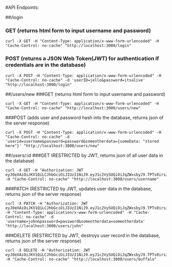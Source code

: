 #API Endpoints:

##/login
### GET (returns html form to input username and password)
```
curl -X GET -H "Content-Type: application/x-www-form-urlencoded" -H "Cache-Control: no-cache" "http://localhost:3000/login"
```
### POST (returns a JSON Web Token(JWT) for authentication if credentials are in the database)
```
curl -X POST -H "Content-Type: application/x-www-form-urlencoded" -H "Cache-Control: no-cache" -d 'userID=jello&password=itsalive' "http://localhost:3000/login"
```

##/users/new
###GET (returns html form to input username and password)
```
curl -X GET -H "Content-Type: application/x-www-form-urlencoded" -H "Cache-Control: no-cache" "http://localhost:3000/users/new"
```
###POST (adds user and password hash into the database, returns json of the server response)
```
curl -X POST -H "Content-Type: application/x-www-form-urlencoded" -H "Cache-Control: no-cache" -d 'userid=username&password=password&someotherdata={someData: "stored here"}' "http://localhost:3000/users/new"
```

##/users/:id
###GET (RESTRICTED by JWT, returns json of all user data in the database)
```
curl -X GET -H "Authorization: JWT eyJ0eXAiOiJKV1QiLCJhbGciOiJIUzI1NiJ9.eyJ1c2VySUQiOiJqZWxsbyJ9.TPTs0irsJGFHrI0Of_loMBCxxcAHiNGXBbjOOE369O8" -H "Cache-Control: no-cache" "http://localhost:3000/users/username"
```
###PATCH (RESTRICTED by JWT, updates user data in the database, returns json of the server response)
```
curl -X PATCH -H "Authorization: JWT eyJ0eXAiOiJKV1QiLCJhbGciOiJIUzI1NiJ9.eyJ1c2VySUQiOiJqZWxsbyJ9.TPTs0irsJGFHrI0Of_loMBCxxcAHiNGXBbjOOE369O8" -H "Content-Type: application/x-www-form-urlencoded" -H "Cache-Control: no-cache" -d 'username=john&password=password&someotherdata=someotherdata' "http://localhost:3000/users/john"
```
###DELETE (RESTRICTED by JWT, destroys user record in the database, returns json of the server response)
```
curl -X DELETE -H "Authorization: JWT eyJ0eXAiOiJKV1QiLCJhbGciOiJIUzI1NiJ9.eyJ1c2VySUQiOiJqZWxsbyJ9.TPTs0irsJGFHrI0Of_loMBCxxcAHiNGXBbjOOE369O8" -H "Cache-Control: no-cache" "http://localhost:3000/users/buffalo"
```
